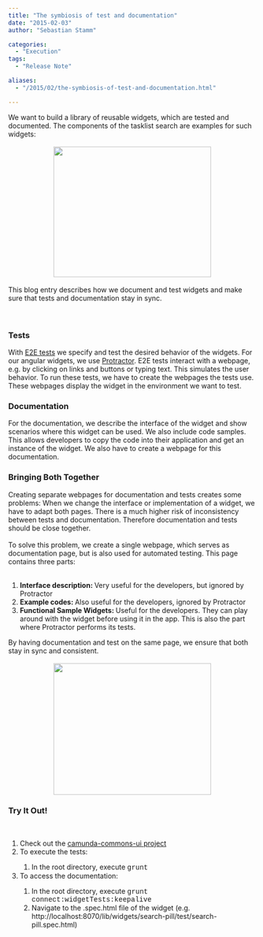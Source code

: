 ```yaml
---
title: "The symbiosis of test and documentation"
date: "2015-02-03"
author: "Sebastian Stamm"

categories:
  - "Execution"
tags: 
  - "Release Note"

aliases:
  - "/2015/02/the-symbiosis-of-test-and-documentation.html"

---
```


<div>
We want to build a library of reusable widgets, which are tested and documented. The components of the tasklist search are examples for such widgets:<br />
<br />
<div class="separator" style="clear: both; text-align: center;">
<a href="http://2.bp.blogspot.com/-CmJO8miLGR0/VM-WiUVxfsI/AAAAAAAACzQ/eDdiAe87iMs/s1600/searchTasklistScreenshot.PNG" imageanchor="1" style="margin-left: 1em; margin-right: 1em;"><img border="0" src="http://2.bp.blogspot.com/-CmJO8miLGR0/VM-WiUVxfsI/AAAAAAAACzQ/eDdiAe87iMs/s1600/searchTasklistScreenshot.PNG" height="265" width="320" /></a></div>
<br />
This blog entry describes how we document and test widgets and make sure that tests and documentation stay in sync.<br />
<br />
<a name='more'></a><br />
<h3>
Tests</h3>
With <a href="https://docs.angularjs.org/guide/e2e-testing" target="_blank">E2E tests</a> we specify and test the desired behavior of the widgets. For our angular widgets, we use <a href="http://angular.github.io/protractor/#/" target="_blank">Protractor</a>. E2E tests interact with a webpage, e.g. by clicking on links and buttons or typing text. This simulates the user behavior. To run these tests, we have to create the webpages the tests use. These webpages display the widget in the environment we want to test.<br />
<h3>
Documentation</h3>
For the documentation, we describe the interface of the widget and show scenarios where this widget can be used. We also include code samples. This allows developers to copy the code into their application and get an instance of the widget. We also have to create a webpage for this documentation.<br />
<h3>
Bringing Both Together</h3>
Creating separate webpages for documentation and tests creates some problems: When we change the interface or implementation of a widget, we have to adapt both pages. There is a much higher risk of inconsistency between tests and documentation. Therefore documentation and tests should be close together.<br />
<br />
To solve this problem, we create a single webpage, which serves as documentation page, but is also used for automated testing. This page contains three parts:<br />
<br />
<ol>
<li><b>Interface description: </b>Very useful for the developers, but ignored by Protractor</li>
<li><b>Example codes:&nbsp;</b>Also useful for the developers, ignored by Protractor</li>
<li><b>Functional Sample Widgets:&nbsp;</b>Useful for the developers. They can play around with the widget before using it in the app. This is also the part where Protractor performs its tests.</li>
</ol>
<div>
By having documentation and test on the same page, we ensure that both stay in sync and consistent.</div>
<br />
<div class="separator" style="clear: both; text-align: center;">
<a href="http://4.bp.blogspot.com/-V_x8LlWKzgo/VM-XbPvKafI/AAAAAAAACzY/vdRi2P-oIFE/s1600/screenshot_commons_docu.PNG" imageanchor="1" style="margin-left: 1em; margin-right: 1em;"><img border="0" src="http://4.bp.blogspot.com/-V_x8LlWKzgo/VM-XbPvKafI/AAAAAAAACzY/vdRi2P-oIFE/s1600/screenshot_commons_docu.PNG" height="267" width="320" /></a></div>
<h3>
Try It Out!</h3>
<br />
<ol>
<li>Check out the <a href="https://github.com/camunda/camunda-commons-ui" target="_blank">camunda-commons-ui project</a>&nbsp;</li>
<li>To execute the tests:</li>
<ol>
<li>In the root directory, execute <span style="font-family: Courier New, Courier, monospace;">grunt</span></li>
</ol>
<li>To access the documentation:</li>
<ol>
<li>In the root directory, execute&nbsp;<span style="font-family: Courier New, Courier, monospace;">grunt connect:widgetTests:keepalive</span></li>
<li><span style="font-family: inherit;">Navigate to the .spec.html file of the widget (e.g. http://localhost:8070/lib/widgets/search-pill/test/search-pill.spec.html)</span></li>
</ol>
</ol>

</div>
